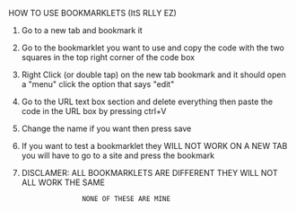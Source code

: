 HOW TO USE BOOKMARKLETS (ItS RLLY EZ)

  1. Go to a new tab and bookmark it
  2. Go to the bookmarklet you want to use and copy the code with the two squares in the top right corner of the code box
  3. Right Click (or double tap) on the new tab bookmark and it should open a "menu" click the option that says "edit"
  4. Go to the URL text box section and delete everything then paste the code in the URL box by pressing ctrl+V
  5. Change the name if you want then press save
  6. If you want to test a bookmarklet they WILL NOT WORK ON A NEW TAB you will have to go to a site and press the bookmark
  7. DISCLAMER: ALL BOOKMARKLETS ARE DIFFERENT THEY WILL NOT ALL WORK THE SAME
  
                        NONE OF THESE ARE MINE
